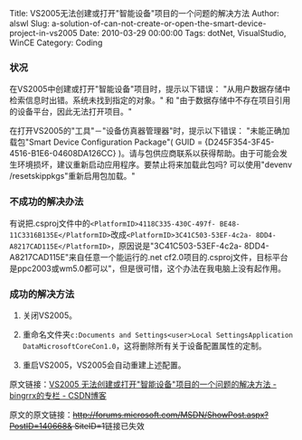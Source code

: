 Title: VS2005无法创建或打开"智能设备"项目的一个问题的解决方法
Author: alswl
Slug: a-solution-of-can-not-create-or-open-the-smart-device-project-in-vs2005
Date: 2010-03-29 00:00:00
Tags: dotNet, VisualStudio, WinCE
Category: Coding

### 状况

在VS2005中创建或打开"智能设备"项目时，提示以下错误： "从用户数据存储中检索信息时出错。系统未找到指定的对象。" 和
"由于数据存储中不存在项目引用的设备平台，因此无法打开项目。"

在打开VS2005的"工具"－"设备仿真器管理器"时，提示以下错误： "未能正确加载包"Smart Device Configuration
Package"( GUID = {D245F354-3F45-4516-B1E6-04608DA126CC}
)。请与包供应商联系以获得帮助。由于可能会发生环境损坏，建议重新启动应用程序。要禁止将来加载此包吗? 可以使用"devenv
/resetskippkgs"重新启用包加载。"

### 不成功的解决办法

有说把.csproj文件中的`<PlatformID>4118C335-430C-497f-
BE48-11C3316B135E</PlatformID>`改成`<PlatformID>3C41C503-53EF-4c2a-
8DD4-A8217CAD115E</PlatformID>`，原因说是"3C41C503-53EF-4c2a-
8DD4-A8217CAD115E"来自任意一个能运行的.net
cf2.0项目的.csproj文件，目标平台是ppc2003或wm5.0都可以"，但是很可惜，这个办法在我电脑上没有起作用。

### 成功的解决方法

1. 关闭VS2005。

2. 重命名文件夹`c:Documents and Settings<user>Local SettingsApplication
DataMicrosoftCoreCon1.0`，这将删除所有关于设备配置属性的定制。

3. 重启VS2005，VS2005会自动重建上述配置。

原文链接：[VS2005 无法创建或打开"智能设备"项目的一个问题的解决方法 - bingrrx的专栏 -
CSDN博客](http://blog.csdn.net/bingrrx/archive/2008/07/10/2634481.aspx)

原文的原文链接：<del>http://forums.microsoft.com/MSDN/ShowPost.aspx?PostID=140668&
SiteID=1</del>链接已失效

